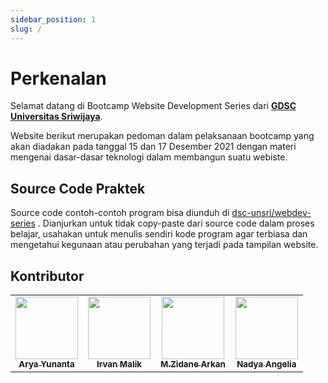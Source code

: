 ```yaml
---
sidebar_position: 1
slug: /
---
```


# Perkenalan

Selamat datang di Bootcamp Website Development Series
dari **[GDSC Universitas Sriwijaya](https://www.instagram.com/gdsc.unsri/)**.

Website berikut merupakan pedoman dalam pelaksanaan bootcamp yang akan diadakan pada tanggal 15 dan 17 Desember 2021
dengan materi mengenai dasar-dasar teknologi dalam membangun suatu webiste.

## Source Code Praktek

Source code contoh-contoh program bisa diunduh di [dsc-unsri/webdev-series](https://github.com/DSC-UNSRI/webdev-series)
. Dianjurkan untuk tidak copy-paste dari source code dalam proses belajar, usahakan untuk menulis sendiri kode program
agar terbiasa dan mengetahui kegunaan atau perubahan yang terjadi pada tampilan website.

## Kontributor

<table>
    <tr>
        <td align="center"><a href="https://www.linkedin.com/in/arya-yunanta-255424174/"><img src="https://avatars.githubusercontent.com/u/77351340?v=4?s=100" width="100px;" alt=""/><br /><sub><b>Arya Yunanta</b></sub></a></td>
        <td align="center"><a href="https://www.linkedin.com/in/irvanmalik48/"><img src="https://avatars.githubusercontent.com/u/71539547?v=4?s=100" width="100px;" alt=""/><br /><sub><b>Irvan Malik</b></sub></a></td>
        <td align="center"><a href="https://www.linkedin.com/in/zidane-arkan-96b1721b3/"><img src="https://avatars.githubusercontent.com/u/70956210?v=4" width="100px;" alt=""/><br /><sub><b>M.Zidane Arkan</b></sub></a></td>
        <td align="center"><a href="https://www.linkedin.com/in/nadya-angelia-1062731ba/"><img src="https://avatars.githubusercontent.com/nadyaangel" width="100px;" alt=""/><br /><sub><b>Nadya Angelia</b></sub></a></td>
    </tr>
</table>
